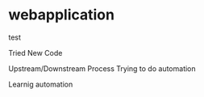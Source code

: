 # webapplication

test

Tried New Code

Upstream/Downstream Process
Trying to do automation

Learnig automation
